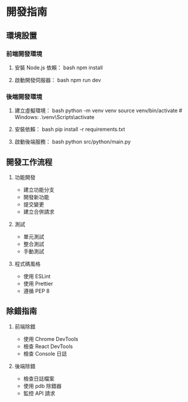 # 開發指南

## 環境設置

### 前端開發環境

1. 安裝 Node.js 依賴：
bash
npm install

2. 啟動開發伺服器：
bash
npm run dev

### 後端開發環境

1. 建立虛擬環境：
bash
python -m venv venv
source venv/bin/activate # Windows: .\venv\Scripts\activate

2. 安裝依賴：
bash
pip install -r requirements.txt

3. 啟動後端服務：
bash
python src/python/main.py

## 開發工作流程

1. 功能開發
   - 建立功能分支
   - 開發新功能
   - 提交變更
   - 建立合併請求

2. 測試
   - 單元測試
   - 整合測試
   - 手動測試

3. 程式碼風格
   - 使用 ESLint
   - 使用 Prettier
   - 遵循 PEP 8

## 除錯指南

1. 前端除錯
   - 使用 Chrome DevTools
   - 檢查 React DevTools
   - 檢查 Console 日誌

2. 後端除錯
   - 檢查日誌檔案
   - 使用 pdb 除錯器
   - 監控 API 請求
